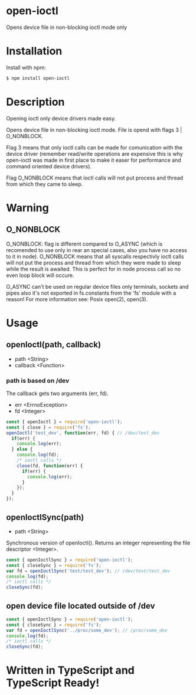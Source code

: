 # open-ioctl

Opens device file in non-blocking ioctl mode only

# Installation

Install with npm:

```bash
$ npm install open-ioctl
```

# Description

Opening ioctl only device drivers made easy.

Opens device file in non-blocking ioctl mode. File is opend with flags 3 | O_NONBLOCK.

Flag 3 means that only ioctl calls can be made for comunication with the device driver (remember read/write operations are expensive this is why open-ioctl was made in first place to make it easer for performance and command oriented device drivers).

Flag O_NONBLOCK means that ioctl calls will not put process and thread from which they came to sleep.

# Warning

## O_NONBLOCK

O_NONBLOCK: flag is different compared to O_ASYNC (which is recomended to use only in rear an special cases, also you have no access to it in node).
O_NONBLOCK means that all syscalls respectivly ioctl calls will not put the process and thread from which they were made to sleep while the result is awaited. This is perfect for in node process call so no even loop block will occure.

O_ASYNC can't be used on regular device files only terminals, sockets and pipes also it's not exported in fs.constants from the 'fs' module with a reason! For more information see: Posix open(2), open(3).

# Usage

## openIoctl(path, callback)

- path \<String\>
- callback \<Function\>

### path is based on /dev

The callback gets two arguments (err, fd).

- err \<ErrnoException\>
- fd \<Integer\>

```javascript
const { openIoctl } = require('open-ioctl');
const { close } = require('fs');
openIoctl('test_dev', function(err, fd) { // /dev/test_dev
  if(err) {
    console.log(err);
  } else {
    console.log(fd);
    /* ioctl calls */
    close(fd, function(err) {
      if(err) {
        console.log(err);
      }
    });
  }
});
```

## openIoctlSync(path)

- path \<String\>

Synchronous version of openIoctl(). Returns an integer representing the file descriptor \<Integer\>.

```javascript
const { openIoctlSync } = require('open-ioctl');
const { closeSync } = require('fs');
var fd = openIoctlSync('test/test_dev'); // /dev/test/test_dev
console.log(fd);
/* ioctl calls */
closeSync(fd);
```

## open device file located outside of /dev

```javascript
const { openIoctlSync } = require('open-ioctl');
const { closeSync } = require('fs');
var fd = openIoctlSync('../proc/some_dev'); // /proc/some_dev
console.log(fd);
/* ioctl calls */
closeSync(fd);
```

# Written in TypeScript and TypeScript Ready!



